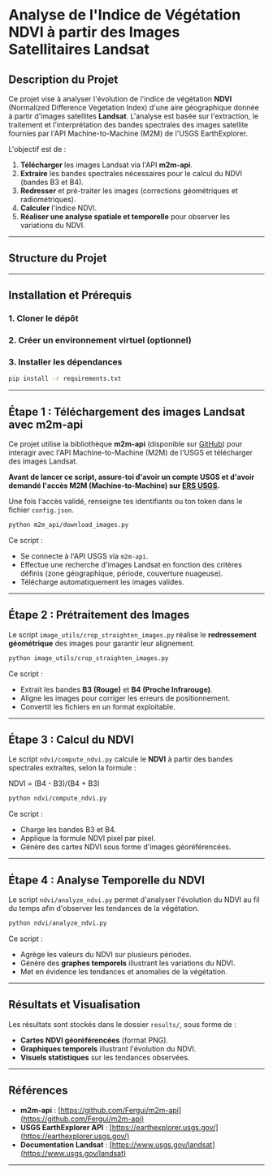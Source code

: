 # Analyse de l'Indice de Végétation NDVI à partir des Images Satellitaires Landsat

## Description du Projet

Ce projet vise à analyser l'évolution de l'indice de végétation **NDVI** (Normalized Difference Vegetation Index) d'une aire géographique donnée à partir d'images satellites **Landsat**. L'analyse est basée sur l'extraction, le traitement et l'interprétation des bandes spectrales des images satellite fournies par l'API Machine-to-Machine (M2M) de l'USGS EarthExplorer.

L'objectif est de :
1. **Télécharger** les images Landsat via l'API **m2m-api**.
2. **Extraire** les bandes spectrales nécessaires pour le calcul du NDVI (bandes B3 et B4).
3. **Redresser** et pré-traiter les images (corrections géométriques et radiométriques).
4. **Calculer** l'indice NDVI.
5. **Réaliser une analyse spatiale et temporelle** pour observer les variations du NDVI.

---

## Structure du Projet


---

## Installation et Prérequis

### 1. Cloner le dépôt


### 2. Créer un environnement virtuel (optionnel)


### 3. Installer les dépendances

```bash
pip install -r requirements.txt
```

---

## Étape 1 : Téléchargement des images Landsat avec **m2m-api**

Ce projet utilise la bibliothèque **m2m-api** (disponible sur [GitHub](https://github.com/Fergui/m2m-api)) pour interagir avec l'API Machine-to-Machine (M2M) de l'USGS et télécharger des images Landsat.

**Avant de lancer ce script, assure-toi d'avoir un compte USGS et d'avoir demandé l'accès M2M (Machine-to-Machine) sur [ERS USGS](https://ers.cr.usgs.gov/profile/access).**  

Une fois l'accès validé, renseigne tes identifiants ou ton token dans le fichier `config.json`.

```bash
python m2m_api/download_images.py
```

Ce script :
- Se connecte à l'API USGS via `m2m-api`.
- Effectue une recherche d'images Landsat en fonction des critères définis (zone géographique, période, couverture nuageuse).
- Télécharge automatiquement les images valides.

---

## Étape 2 : Prétraitement des Images

Le script `image_utils/crop_straighten_images.py` réalise le **redressement géométrique** des images pour garantir leur alignement.

```bash
python image_utils/crop_straighten_images.py
```

Ce script :
- Extrait les bandes **B3 (Rouge)** et **B4 (Proche Infrarouge)**.
- Aligne les images pour corriger les erreurs de positionnement.
- Convertit les fichiers en un format exploitable.

---

## Étape 3 : Calcul du NDVI

Le script `ndvi/compute_ndvi.py` calcule le **NDVI** à partir des bandes spectrales extraites, selon la formule :

NDVI = (B4 - B3)/(B4 + B3)

```bash
python ndvi/compute_ndvi.py
```

Ce script :
- Charge les bandes B3 et B4.
- Applique la formule NDVI pixel par pixel.
- Génère des cartes NDVI sous forme d'images géoréférencées.

---

## Étape 4 : Analyse Temporelle du NDVI

Le script `ndvi/analyze_ndvi.py` permet d'analyser l'évolution du NDVI au fil du temps afin d'observer les tendances de la végétation.

```bash
python ndvi/analyze_ndvi.py
```

Ce script :
- Agrège les valeurs du NDVI sur plusieurs périodes.
- Génère des **graphes temporels** illustrant les variations du NDVI.
- Met en évidence les tendances et anomalies de la végétation.

---

## Résultats et Visualisation

Les résultats sont stockés dans le dossier `results/`, sous forme de :
- **Cartes NDVI géoréférencées** (format PNG).
- **Graphiques temporels** illustrant l'évolution du NDVI.
- **Visuels statistiques** sur les tendances observées.

---

## Références

- **m2m-api** : [https://github.com/Fergui/m2m-api](https://github.com/Fergui/m2m-api)
- **USGS EarthExplorer API** : [https://earthexplorer.usgs.gov/](https://earthexplorer.usgs.gov/)
- **Documentation Landsat** : [https://www.usgs.gov/landsat](https://www.usgs.gov/landsat)

---